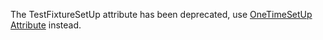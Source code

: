 The TestFixtureSetUp attribute has been deprecated, use [OneTimeSetUp Attribute](OneTimeSetUp.md) instead.


